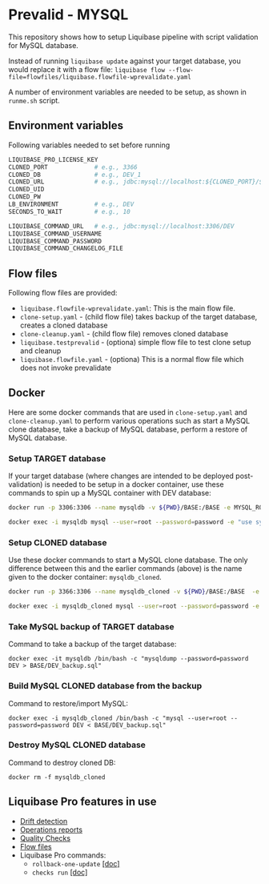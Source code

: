# Prevalid - MYSQL

This repository shows how to setup Liquibase pipeline with script validation for MySQL database.

Instead of running `liquibase update` against your target database, you would replace it with a flow file: 
```liquibase flow --flow-file=flowfiles/liquibase.flowfile-wprevalidate.yaml```

A number of environment variables are needed to be setup, as shown in `runme.sh` script.

## Environment variables
Following variables needed to set before running
``` bash
LIQUIBASE_PRO_LICENSE_KEY
CLONED_PORT             # e.g., 3366
CLONED_DB               # e.g., DEV_1
CLONED_URL              # e.g., jdbc:mysql://localhost:${CLONED_PORT}/${CLONED_DB}
CLONED_UID
CLONED_PW
LB_ENVIRONMENT          # e.g., DEV
SECONDS_TO_WAIT         # e.g., 10

LIQUIBASE_COMMAND_URL   # e.g., jdbc:mysql://localhost:3306/DEV
LIQUIBASE_COMMAND_USERNAME
LIQUIBASE_COMMAND_PASSWORD
LIQUIBASE_COMMAND_CHANGELOG_FILE
```

## Flow files
Following flow files are provided:
* `liquibase.flowfile-wprevalidate.yaml`: This is the main flow file. 
* `clone-setup.yaml` - (child flow file) takes backup of the target database, creates a cloned database
* `clone-cleanup.yaml` - (child flow file) removes cloned database
* `liquibase.testprevalid` - (optiona) simple flow file to test clone setup and cleanup
* `liquibase.flowfile.yaml` - (optiona) This is a normal flow file which does not invoke prevalidate


## Docker
Here are some docker commands that are used in `clone-setup.yaml` and `clone-cleanup.yaml` to perform various operations such as start a MySQL clone database, take a backup of MySQL database, perform a restore of MySQL database.

### Setup TARGET database
If your target database (where changes are intended to be deployed post-validation) is needed to be setup in a docker container, use these commands to spin up a MySQL container with DEV database:
``` bash
docker run -p 3306:3306 --name mysqldb -v ${PWD}/BASE:/BASE -e MYSQL_ROOT_PASSWORD=password -d mysql

docker exec -i mysqldb mysql --user=root --password=password -e "use sys; create database DEV;"
```

### Setup CLONED database
Use these docker commands to start a MySQL clone database. The only difference between this and the earlier commands (above) is the name given to the docker container: `mysqldb_cloned`.

``` bash
docker run -p 3366:3306 --name mysqldb_cloned -v ${PWD}/BASE:/BASE  -e MYSQL_ROOT_PASSWORD=password -d mysql

docker exec -i mysqldb_cloned mysql --user=root --password=password -e "use sys; create database DEV;"
```

### Take MySQL backup of TARGET database
Command to take a backup of the target database: 
```
docker exec -it mysqldb /bin/bash -c "mysqldump --password=password DEV > BASE/DEV_backup.sql"
```

### Build MySQL CLONED database from the backup
Command to restore/import MySQL:
```
docker exec -i mysqldb_cloned /bin/bash -c "mysql --user=root --password=password DEV < BASE/DEV_backup.sql"
```

### Destroy MySQL CLONED database
Command to destroy cloned DB:
```
docker rm -f mysqldb_cloned
```

## Liquibase Pro features in use

* [Drift detection](https://docs.liquibase.com/tools-integrations/observability/operation-reports-drift-report.html)
* [Operations reports](https://docs.liquibase.com/tools-integrations/observability/operation-reports.html)
* [Quality Checks](https://docs.liquibase.com/commands/quality-checks/home.html)
* [Flow files](https://docs.liquibase.com/commands/flow/home.html)
* Liquibase Pro commands: 
    * `rollback-one-update` [[doc]](https://docs.liquibase.com/commands/rollback/rollback-one-update.html)
    * `checks run` [[doc]](https://docs.liquibase.com/commands/quality-checks/subcommands/run.html)
